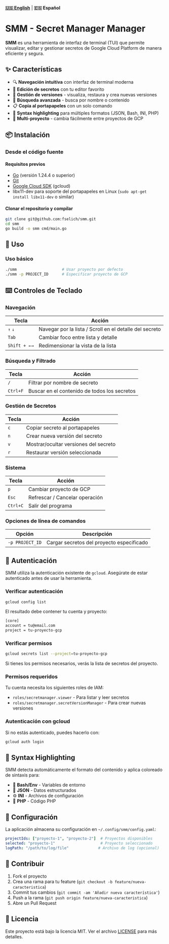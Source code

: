 **[🇺🇸 English](README.md)** | **🇪🇸 Español**

# SMM - Secret Manager Manager

**SMM** es una herramienta de interfaz de terminal (TUI) que permite visualizar, editar y gestionar secretos de Google Cloud Platform de manera eficiente y segura.

## ✨ Características

- 🔍 **Navegación intuitiva** con interfaz de terminal moderna
- 📝 **Edición de secretos** con tu editor favorito
- 🔄 **Gestión de versiones** - visualiza, restaura y crea nuevas versiones
- 🔎 **Búsqueda avanzada** - busca por nombre o contenido
- 📋 **Copia al portapapeles** con un solo comando
- 🎨 **Syntax highlighting** para múltiples formatos (JSON, Bash, INI, PHP)
- 🚀 **Multi-proyecto** - cambia fácilmente entre proyectos de GCP

## 📦 Instalación

### Desde el código fuente

#### Requisitos previos
- [Go](https://go.dev/doc/install) (versión 1.24.4 o superior)
- [Git](https://git-scm.com/book/en/v2/Getting-Started)
- [Google Cloud SDK](https://cloud.google.com/sdk/docs/install) (gcloud)
- libx11-dev para soporte del portapapeles en Linux (`sudo apt-get install libx11-dev` o similar)

#### Clonar el repositorio y compilar
```bash
git clone git@github.com:fselich/smm.git
cd smm
go build -o smm cmd/main.go
```

## 🚀 Uso

### Uso básico
```bash
./smm                    # Usar proyecto por defecto
./smm -p PROJECT_ID      # Especificar proyecto de GCP
```
## ⌨️ Controles de Teclado

### Navegación
| Tecla       | Acción                                                     |
| ----------- | ---------------------------------------------------------- |
| `↑` `↓`     | Navegar por la lista / Scroll en el detalle del secreto   |
| `Tab`       | Cambiar foco entre lista y detalle                        |
| `Shift + ←→`| Redimensionar la vista de la lista                        |

### Búsqueda y Filtrado
| Tecla       | Acción                                                     |
| ----------- | ---------------------------------------------------------- |
| `/`         | Filtrar por nombre de secreto                              |
| `Ctrl+F`    | Buscar en el contenido de todos los secretos              |

### Gestión de Secretos
| Tecla       | Acción                                                     |
| ----------- | ---------------------------------------------------------- |
| `c`         | Copiar secreto al portapapeles                             |
| `n`         | Crear nueva versión del secreto                            |
| `v`         | Mostrar/ocultar versiones del secreto                      |
| `r`         | Restaurar versión seleccionada                             |

### Sistema
| Tecla       | Acción                                                     |
| ----------- | ---------------------------------------------------------- |
| `p`         | Cambiar proyecto de GCP                                    |
| `Esc`       | Refrescar / Cancelar operación                             |
| `Ctrl+C`    | Salir del programa                                         |

### Opciones de línea de comandos

| Opción            | Descripción                                    |
| ----------------- | ---------------------------------------------- |
| `-p PROJECT_ID`   | Cargar secretos del proyecto especificado     |


## 🔐 Autenticación

SMM utiliza la autenticación existente de `gcloud`. Asegúrate de estar autenticado antes de usar la herramienta.

### Verificar autenticación

```bash
gcloud config list
```

El resultado debe contener tu cuenta y proyecto:

```bash
[core]
account = tu@email.com
project = tu-proyecto-gcp
```

### Verificar permisos

```bash
gcloud secrets list --project=tu-proyecto-gcp
```

Si tienes los permisos necesarios, verás la lista de secretos del proyecto.

### Permisos requeridos

Tu cuenta necesita los siguientes roles de IAM:
- `roles/secretmanager.viewer` - Para listar y leer secretos
- `roles/secretmanager.secretVersionManager` - Para crear nuevas versiones

### Autenticación con gcloud
Si no estás autenticado, puedes hacerlo con:
```bash
gcloud auth login
```

## 🎨 Syntax Highlighting

SMM detecta automáticamente el formato del contenido y aplica coloreado de sintaxis para:

- 🌱 **Bash/Env** - Variables de entorno
- 📄 **JSON** - Datos estructurados  
- ⚙️ **INI** - Archivos de configuración
- 🐘 **PHP** - Código PHP

## 📁 Configuración

La aplicación almacena su configuración en `~/.config/smm/config.yaml`:

```yaml
projectIds: ["proyecto-1", "proyecto-2"]  # Proyectos disponibles
selected: "proyecto-1"                    # Proyecto seleccionado
logPath: "/path/to/log/file"             # Archivo de log (opcional)
```

## 🤝 Contribuir

1. Fork el proyecto
2. Crea una rama para tu feature (`git checkout -b feature/nueva-caracteristica`)
3. Commit tus cambios (`git commit -am 'Añadir nueva característica'`)
4. Push a la rama (`git push origin feature/nueva-caracteristica`)  
5. Abre un Pull Request

## 📝 Licencia

Este proyecto está bajo la licencia MIT. Ver el archivo [LICENSE](LICENSE) para más detalles.
